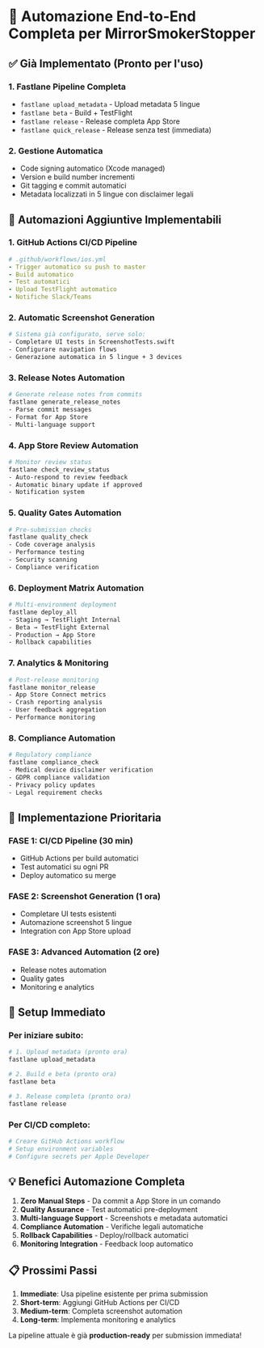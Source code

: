 # 🚀 Automazione End-to-End Completa per MirrorSmokerStopper

## ✅ Già Implementato (Pronto per l'uso)

### 1. **Fastlane Pipeline Completa**
- `fastlane upload_metadata` - Upload metadata 5 lingue
- `fastlane beta` - Build + TestFlight 
- `fastlane release` - Release completa App Store
- `fastlane quick_release` - Release senza test (immediata)

### 2. **Gestione Automatica**
- Code signing automatico (Xcode managed)
- Version e build number incrementi
- Git tagging e commit automatici
- Metadata localizzati in 5 lingue con disclaimer legali

## 🔧 Automazioni Aggiuntive Implementabili

### 1. **GitHub Actions CI/CD Pipeline**
```yaml
# .github/workflows/ios.yml
- Trigger automatico su push to master
- Build automatico
- Test automatici
- Upload TestFlight automatico
- Notifiche Slack/Teams
```

### 2. **Automatic Screenshot Generation**
```bash
# Sistema già configurato, serve solo:
- Completare UI tests in ScreenshotTests.swift
- Configurare navigation flows
- Generazione automatica in 5 lingue + 3 devices
```

### 3. **Release Notes Automation**
```bash
# Generate release notes from commits
fastlane generate_release_notes
- Parse commit messages
- Format for App Store
- Multi-language support
```

### 4. **App Store Review Automation**
```bash
# Monitor review status
fastlane check_review_status
- Auto-respond to review feedback
- Automatic binary update if approved
- Notification system
```

### 5. **Quality Gates Automation**
```bash
# Pre-submission checks
fastlane quality_check
- Code coverage analysis
- Performance testing
- Security scanning
- Compliance verification
```

### 6. **Deployment Matrix Automation**
```bash
# Multi-environment deployment
fastlane deploy_all
- Staging → TestFlight Internal
- Beta → TestFlight External
- Production → App Store
- Rollback capabilities
```

### 7. **Analytics & Monitoring**
```bash
# Post-release monitoring
fastlane monitor_release
- App Store Connect metrics
- Crash reporting analysis
- User feedback aggregation
- Performance monitoring
```

### 8. **Compliance Automation**
```bash
# Regulatory compliance
fastlane compliance_check
- Medical device disclaimer verification
- GDPR compliance validation
- Privacy policy updates
- Legal requirement checks
```

## 🎯 Implementazione Prioritaria

### **FASE 1: CI/CD Pipeline (30 min)**
- GitHub Actions per build automatici
- Test automatici su ogni PR
- Deploy automatico su merge

### **FASE 2: Screenshot Generation (1 ora)**
- Completare UI tests esistenti
- Automazione screenshot 5 lingue
- Integration con App Store upload

### **FASE 3: Advanced Automation (2 ore)**
- Release notes automation
- Quality gates
- Monitoring e analytics

## 🚀 Setup Immediato

### **Per iniziare subito:**
```bash
# 1. Upload metadata (pronto ora)
fastlane upload_metadata

# 2. Build e beta (pronto ora)  
fastlane beta

# 3. Release completa (pronto ora)
fastlane release
```

### **Per CI/CD completo:**
```bash
# Creare GitHub Actions workflow
# Setup environment variables
# Configure secrets per Apple Developer
```

## 💡 Benefici Automazione Completa

1. **Zero Manual Steps** - Da commit a App Store in un comando
2. **Quality Assurance** - Test automatici pre-deployment  
3. **Multi-language Support** - Screenshots e metadata automatici
4. **Compliance Automation** - Verifiche legali automatiche
5. **Rollback Capabilities** - Deploy/rollback automatici
6. **Monitoring Integration** - Feedback loop automatico

## 📋 Prossimi Passi

1. **Immediate**: Usa pipeline esistente per prima submission
2. **Short-term**: Aggiungi GitHub Actions per CI/CD
3. **Medium-term**: Completa screenshot automation  
4. **Long-term**: Implementa monitoring e analytics

La pipeline attuale è già **production-ready** per submission immediata!